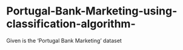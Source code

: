 # Portugal-Bank-Marketing-using-classification-algorithm-
Given is the ‘Portugal Bank Marketing’ dataset
